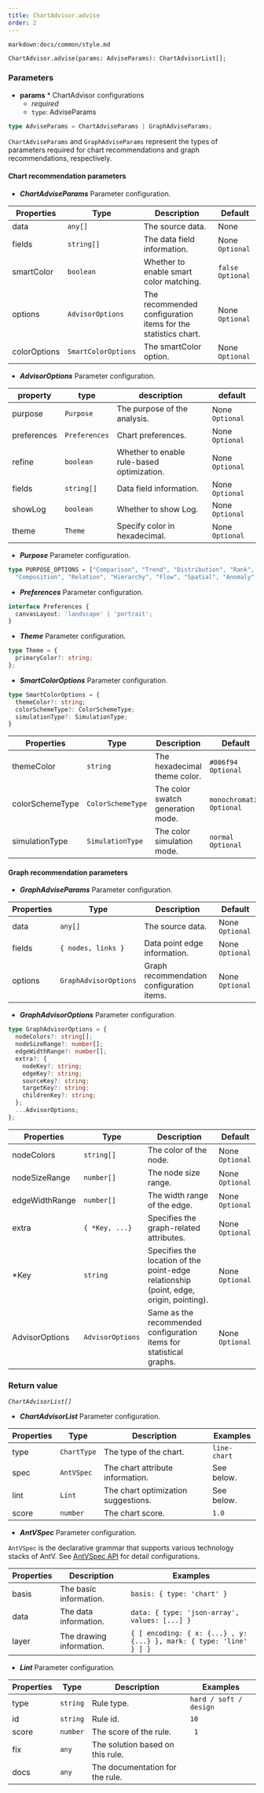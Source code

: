 ```yaml
---
title: ChartAdvisor.advise
order: 2
---
```


`markdown:docs/common/style.md`

<div class='doc-md'>

```sign
ChartAdvisor.advise(params: AdviseParams): ChartAdvisorList[];
```

### Parameters

* **params** * ChartAdvisor configurations
  * _required_
  * `type`: AdviseParams

```ts
type AdviseParams = ChartAdviseParams | GraphAdviseParams;
```

`ChartAdviseParams` and `GraphAdviseParams` represent the types of parameters required for chart recommendations and graph recommendations, respectively.

#### Chart recommendation parameters

* ***ChartAdviseParams*** Parameter configuration.

| Properties | Type | Description | Default |  
| ----| ---- | ---- | -----|
| data | `any[]` | The source data. | None |
| fields | `string[]` | The data field information. | None `Optional` |
| smartColor | `boolean` | Whether to enable smart color matching. | `false` `Optional` | 
| options | `AdvisorOptions` | The recommended configuration items for the statistics chart. | None `Optional` |
| colorOptions | `SmartColorOptions` | The smartColor option. | None `Optional` | 

* ***AdvisorOptions*** Parameter configuration.

| property | type | description | default |  
| ----| ---- | ---- | -----|
| purpose | `Purpose` | The purpose of the analysis. | None `Optional` |
| preferences | `Preferences` | Chart preferences. | None `Optional` |
| refine | `boolean` | Whether to enable rule-based optimization. | None `Optional` | 
| fields | `string[]` | Data field information. | None `Optional` | 
| showLog | `boolean` | Whether to show Log. | None `Optional` |
| theme | `Theme` | Specify color in hexadecimal. | None `Optional` |

* ***Purpose*** Parameter configuration.

```ts
type PURPOSE_OPTIONS = ["Comparison", "Trend", "Distribution", "Rank", "Proportion", 
  "Composition", "Relation", "Hierarchy", "Flow", "Spatial", "Anomaly", "Value"];
```

* ***Preferences*** Parameter configuration.

```ts
interface Preferences {
  canvasLayout: 'landscape' | 'portrait';
}
```

* ***Theme*** Parameter configuration.

```ts
type Theme = {
  primaryColor?: string;
};
```

* ***SmartColorOptions*** Parameter configuration.

```ts
type SmartColorOptions = {
  themeColor?: string;
  colorSchemeType?: ColorSchemeType;
  simulationType?: SimulationType;
}
```
| Properties | Type | Description | Default |  
| ----| ---- | ---- | -----|
| themeColor | `string` | The hexadecimal theme color. | `#006f94` `Optional` |
| colorSchemeType | `ColorSchemeType` | The color swatch generation mode. | `monochromatic` `Optional` |
| simulationType | `SimulationType` | The color simulation mode. | `normal` `Optional` |

#### Graph recommendation parameters

* ***GraphAdviseParams*** Parameter configuration.

| Properties | Type | Description | Default |  
| ----| ---- | ---- | -----|
| data | `any[]` | The source data. | None `Optional` |
| fields | `{ nodes, links }` | Data point edge information. | None `Optional` |
| options | `GraphAdvisorOptions` | Graph recommendation configuration items. | None `Optional` |

* ***GraphAdvisorOptions*** Parameter configuration.

```ts
type GraphAdvisorOptions = {
  nodeColors?: string[];
  nodeSizeRange?: number[];
  edgeWidthRange?: number[];
  extra?: {
    nodeKey?: string;
    edgeKey?: string;
    sourceKey?: string;
    targetKey?: string;
    childrenKey?: string;
  };
  ...AdvisorOptions;
};
```

| Properties | Type | Description | Default |  
| ----| ---- | ---- | -----|
| nodeColors | `string[]` | The color of the node. | None `Optional` |
| nodeSizeRange | `number[]` | The node size range. | None `Optional` | 
| edgeWidthRange | `number[]` | The width range of the edge. |None `Optional` |
| extra | `{ *Key, ...}` | Specifies the graph-related attributes. | None `Optional` |
| *Key | `string` | Specifies the location of the point-edge relationship (point, edge, origin, pointing). | None `Optional` |
| AdvisorOptions | `AdvisorOptions` | Same as the recommended configuration items for statistical graphs. | None `Optional` |



### Return value

*`ChartAdvisorList[]`* 

* ***ChartAdvisorList*** Parameter configuration.

| Properties | Type | Description | Examples |  
| ----| ---- | ---- | -----|
| type | `ChartType` | The type of the chart. | `line-chart` |
| spec | `AntVSpec` | The chart attribute information. | See below. |
| lint | `Lint` | The chart optimization suggestions. | See below. |
| score | `number` | The chart score. | `1.0` |

* ***AntVSpec*** Parameter configuration.

`AntVSpec` is the declarative grammar that supports various technology stacks of AntV. 
See [AntVSpec API](https://github.com/antvis/antv-spec/blob/master/API.md) for detail configurations.

| Properties | Description | Examples |  
| ----| ---- | -----|
| basis | The basic information. | `basis: { type: 'chart' }` |
| data | The data information. | `data: { type: 'json-array', values: [...] }` |
| layer | The drawing information. | `{ [ encoding: { x: {...} , y:{...} }, mark: { type: 'line' } ] }` |


* ***Lint*** Parameter configuration.


| Properties | Type | Description | Examples |  
| ----| ---- | ---- | -----|
| type | `string` | Rule type. | `hard / soft / design` |
| id | `string` | Rule id. | `10` |
| score | `number` | The score of the rule. | ` 1` |
| fix | `any` | The solution based on this rule. | |
| docs | `any` | The documentation for the rule. | |



</div>

